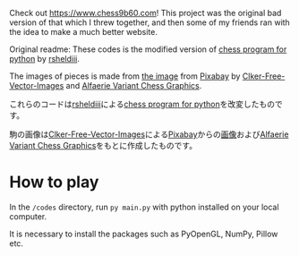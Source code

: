 Check out https://www.chess9b60.com! This project was the original bad version of that which I threw together, and then some of my friends ran with the idea to make a much better website.

Original readme:
These codes is the modified version of [chess program for python](https://gist.github.com/rsheldiii/2993225) by [rsheldiii](https://gist.github.com/rsheldiii).

The images of pieces is made from [the image](https://pixabay.com/vectors/chess-pieces-set-symbols-game-26774/) from [Pixabay](https://pixabay.com) by [Clker-Free-Vector-Images](https://pixabay.com/users/clker-free-vector-images-3736/) and [Alfaerie Variant Chess Graphics](https://www.chessvariants.com/graphics.dir/alfaerie/index.html).

これらのコードは[rsheldiii](https://gist.github.com/rsheldiii)による[chess program for python](https://gist.github.com/rsheldiii/2993225)を改変したものです。

駒の画像は[Clker-Free-Vector-Images](https://pixabay.com/ja/users/Clker-Free-Vector-Images-3736/)による[Pixabay](https://pixabay.com/ja/)からの[画像](https://pixabay.com/ja/vectors/%E3%83%81%E3%82%A7%E3%82%B9-%E4%BD%9C%E5%93%81-%E8%A8%AD%E5%AE%9A-%E3%82%B7%E3%83%B3%E3%83%9C%E3%83%AB-26774/)および[Alfaerie Variant Chess Graphics](https://www.chessvariants.com/graphics.dir/alfaerie/index.html)をもとに作成したものです。

# How to play

In the `/codes` directory, run `py main.py` with python installed on your local computer.

It is necessary to install the packages such as PyOpenGL, NumPy, Pillow etc.
